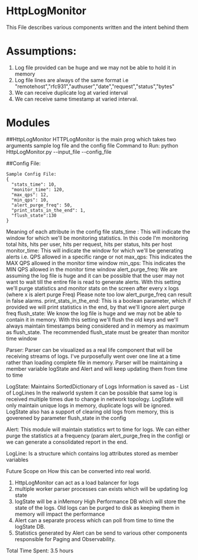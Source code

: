 # HttpLogMonitor
This File describes various components written and the intent behind them

# Assumptions:
1. Log file provided can be huge and we may not be able to hold it in memory
2. Log file lines are always of the same format i.e
"remotehost","rfc931","authuser","date","request","status","bytes"
3. We can receive duplicate log at varied interval
4. We can receive same timestamp at varied interval. 

# Modules
##HttpLogMonitor
HTTPLogMonitor is the main prog which takes two arguments sample log file and the config file
Command to Run: python HttpLogMonitor.py --input_file <logfile> --config_file <config file  optional argument >

##Config File:
```
Sample Config File:
{
  "stats_time": 10,
  "monitor_time": 120,
  "max_qps": 12,
  "min_qps": 10,
  "alert_purge_freq": 50,
  "print_stats_in_the_end": 1,
  "flush_state":130
}
```
Meaning of each attribute in the config file
stats_time : This will indicate the window for which we'll be monitoring statistics. In this code I'm monitoring total hits, hits per user, hits per request, hits per status, hits per host
monitor_time: This will indicate the window for which we'll be generating alerts i.e. QPS allowed in a specific range or not
max_qps: This indicates the MAX QPS allowed in the monitor time window
min_qps: This indicates the MIN QPS allowed in the monitor time window
alert_purge_freq: We are assuming the log file is huge and it can be possible that the user may not want to wait till the 
entire file is read to generate alerts. With this setting we'll purge statistics and monitor stats on the screen after every x logs (where x is alert purge Freq)
Please note too low alert_purge_freq can result in false alarms.
print_stats_in_the_end: This is a boolean parameter, which if provided we will print statistics in the end, by that we'll ignore alert purge freq
flush_state: We know the log file is huge and we may not be able to contain it in memory. With this setting we'll flush the old keys and we'll always maintain
timestamps being considered and in memory as maximum as flush_state. The recommended flush_state must be greater than monitor time window

Parser:
Parser can be visualized as a real life component that will be receiving streams of logs. I've purposefully went over one line at a time 
rather than loading complete file in memory. Parser will be maintaining a member variable logState and Alert and will keep updating them from time to time

LogState:
Maintains SortedDictionary of Logs
Information is saved as 
<TimeStamp>- List of LogLines 
In the realworld system it can be possible that same log is received multiple times due to change in network topology. LogState will only maintain
unique logs in memory, duplicate logs will be ignored. LogState also has a support of clearing old logs from memory, this is goverened by parameter
flush_state in the config

Alert:
This module will maintain statistics wrt to time for logs. We can either purge the statistics at a frequency (param alert_purge_freq in the config) or we can generate a consolidated report in the end.

LogLine:
Is a structure which contains log attributes stored as member variables


Future Scope on How this can be converted into real world.
1. HttpLogMonitor can act as a load balancer for logs
2. multiple worker parser processes can exists which will be updating log state
3. logState will be a inMemory High Performance DB which will store the state of the logs. Old logs can be purged to disk as keeping them in
memory will impact the performance
4. Alert can a separate process which can poll from time to time the logState DB.
5. Statistics generated by Alert can be send to various other components responsible for Paging and Observability.


Total Time Spent: 3.5 hours
